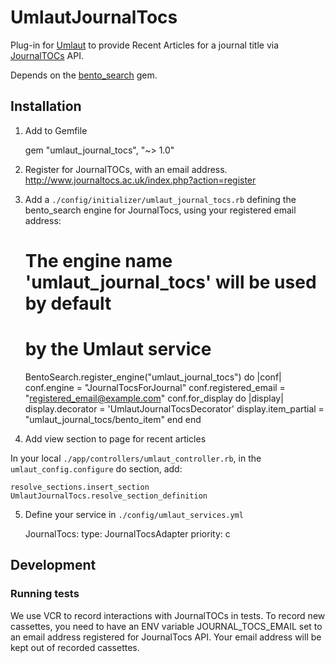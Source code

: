 # UmlautJournalTocs

Plug-in for [Umlaut](https://github.com/team-umlaut/umlaut) to provide Recent Articles for
a journal title via [JournalTOCs](http://www.journaltocs.hw.ac.uk/) API.

Depends on the [bento_search](https://github.com/jrochkind/bento_search) gem. 

## Installation

1. Add to Gemfile

    gem "umlaut_journal_tocs", "~> 1.0"

2. Register for JournalTOCs, with an email address. http://www.journaltocs.ac.uk/index.php?action=register

3. Add a `./config/initializer/umlaut_journal_tocs.rb` defining the bento_search engine
for JournalTocs, using your registered email address:

    # The engine name 'umlaut_journal_tocs' will be used by default
    # by the Umlaut service
    BentoSearch.register_engine("umlaut_journal_tocs") do |conf|
      conf.engine = "JournalTocsForJournal"
      conf.registered_email = "registered_email@example.com"
      conf.for_display do |display|
        display.decorator = 'UmlautJournalTocsDecorator'
        display.item_partial = "umlaut_journal_tocs/bento_item"
      end
    end


4. Add view section to page for recent articles

In your local `./app/controllers/umlaut_controller.rb`, in the `umlaut_config.configure` do section, add:

    resolve_sections.insert_section UmlautJournalTocs.resolve_section_definition

5. Define your service in `./config/umlaut_services.yml`

      JournalTocs:
        type: JournalTocsAdapter
        priority: c



## Development

### Running tests

We use VCR to record interactions with JournalTOCs in tests. To record
new cassettes, you need to have an ENV variable JOURNAL_TOCS_EMAIL
set to an email address registered for JournalTocs API. Your email
address will be kept out of recorded cassettes. 